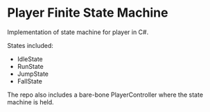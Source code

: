 # Player Finite State Machine

Implementation of state machine for player in C#.  

States included:
- IdleState
- RunState
- JumpState
- FallState

The repo also includes a bare-bone PlayerController where the state machine is held.
